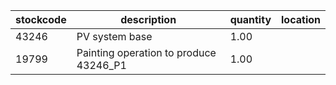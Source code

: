 |stockcode|description|quantity|location|
|---------|-----------|--------|--------|
|43246|PV system base|1.00||
|19799|Painting operation to produce 43246_P1|1.00||
